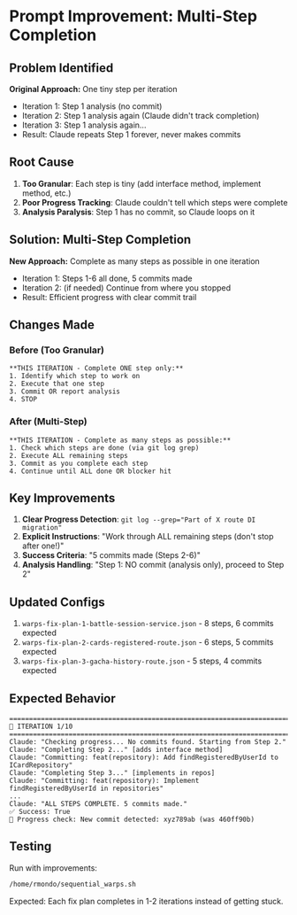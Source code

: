 # Prompt Improvement: Multi-Step Completion

## Problem Identified

**Original Approach:** One tiny step per iteration
- Iteration 1: Step 1 analysis (no commit)
- Iteration 2: Step 1 analysis again (Claude didn't track completion)
- Iteration 3: Step 1 analysis again...
- Result: Claude repeats Step 1 forever, never makes commits

## Root Cause

1. **Too Granular**: Each step is tiny (add interface method, implement method, etc.)
2. **Poor Progress Tracking**: Claude couldn't tell which steps were complete
3. **Analysis Paralysis**: Step 1 has no commit, so Claude loops on it

## Solution: Multi-Step Completion

**New Approach:** Complete as many steps as possible in one iteration
- Iteration 1: Steps 1-6 all done, 5 commits made
- Iteration 2: (if needed) Continue from where you stopped
- Result: Efficient progress with clear commit trail

## Changes Made

### Before (Too Granular)
```
**THIS ITERATION - Complete ONE step only:**
1. Identify which step to work on
2. Execute that one step
3. Commit OR report analysis
4. STOP
```

### After (Multi-Step)
```
**THIS ITERATION - Complete as many steps as possible:**
1. Check which steps are done (via git log grep)
2. Execute ALL remaining steps
3. Commit as you complete each step
4. Continue until ALL done OR blocker hit
```

## Key Improvements

1. **Clear Progress Detection**: `git log --grep="Part of X route DI migration"`
2. **Explicit Instructions**: "Work through ALL remaining steps (don't stop after one!)"
3. **Success Criteria**: "5 commits made (Steps 2-6)"
4. **Analysis Handling**: "Step 1: NO commit (analysis only), proceed to Step 2"

## Updated Configs

1. `warps-fix-plan-1-battle-session-service.json` - 8 steps, 6 commits expected
2. `warps-fix-plan-2-cards-registered-route.json` - 6 steps, 5 commits expected
3. `warps-fix-plan-3-gacha-history-route.json` - 5 steps, 4 commits expected

## Expected Behavior

```
================================================================================
🔁 ITERATION 1/10
================================================================================
Claude: "Checking progress... No commits found. Starting from Step 2."
Claude: "Completing Step 2..." [adds interface method]
Claude: "Committing: feat(repository): Add findRegisteredByUserId to ICardRepository"
Claude: "Completing Step 3..." [implements in repos]
Claude: "Committing: feat(repository): Implement findRegisteredByUserId in repositories"
...
Claude: "ALL STEPS COMPLETE. 5 commits made."
✅ Success: True
📝 Progress check: New commit detected: xyz789ab (was 460ff90b)
```

## Testing

Run with improvements:
```bash
/home/rmondo/sequential_warps.sh
```

Expected: Each fix plan completes in 1-2 iterations instead of getting stuck.
